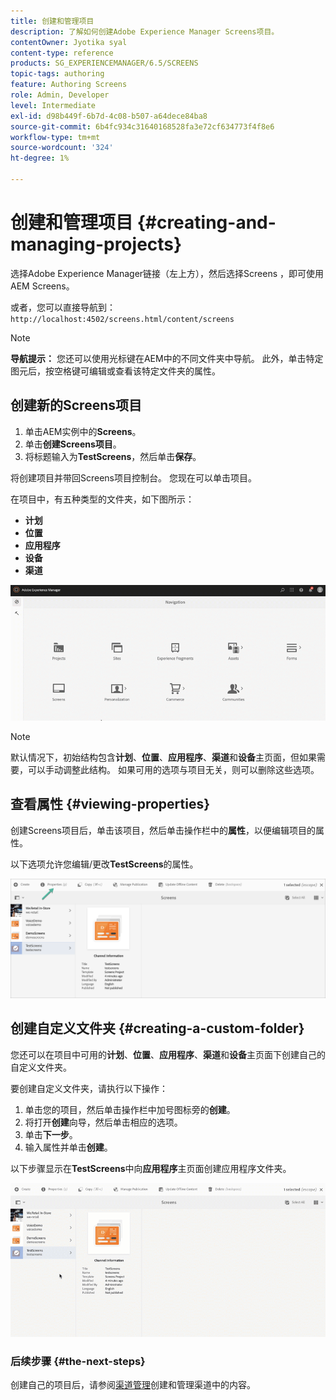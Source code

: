 ```yaml
---
title: 创建和管理项目
description: 了解如何创建Adobe Experience Manager Screens项目。
contentOwner: Jyotika syal
content-type: reference
products: SG_EXPERIENCEMANAGER/6.5/SCREENS
topic-tags: authoring
feature: Authoring Screens
role: Admin, Developer
level: Intermediate
exl-id: d98b449f-6b7d-4c08-b507-a64dece84ba8
source-git-commit: 6b4fc934c31640168528fa3e72cf634773f4f8e6
workflow-type: tm+mt
source-wordcount: '324'
ht-degree: 1%

---
```


# 创建和管理项目 {#creating-and-managing-projects}

选择Adobe Experience Manager链接（左上方），然后选择Screens ，即可使用AEM Screens。

或者，您可以直接导航到： `http://localhost:4502/screens.html/content/screens`

>[!NOTE]
>**导航提示：**
>您还可以使用光标键在AEM中的不同文件夹中导航。 此外，单击特定图元后，按空格键可编辑或查看该特定文件夹的属性。

## 创建新的Screens项目

1. 单击AEM实例中的&#x200B;**Screens**。
1. 单击&#x200B;**创建Screens项目**。
1. 将标题输入为&#x200B;**TestScreens**，然后单击&#x200B;**保存**。

将创建项目并带回Screens项目控制台。 您现在可以单击项目。

在项目中，有五种类型的文件夹，如下图所示：

* **计划**
* **位置**
* **应用程序**
* **设备**
* **渠道**

![播放器1](assets/create-project.gif)

>[!NOTE]
>
>默认情况下，初始结构包含&#x200B;**计划**、**位置**、**应用程序**、**渠道**&#x200B;和&#x200B;**设备**&#x200B;主页面，但如果需要，可以手动调整此结构。 如果可用的选项与项目无关，则可以删除这些选项。


## 查看属性 {#viewing-properties}

创建Screens项目后，单击该项目，然后单击操作栏中的&#x200B;**属性**，以便编辑项目的属性。

以下选项允许您编辑/更改&#x200B;**TestScreens**&#x200B;的属性。

![图像](assets/create-project2.png)

## 创建自定义文件夹 {#creating-a-custom-folder}

您还可以在项目中可用的&#x200B;**计划**、**位置**、**应用程序**、**渠道**&#x200B;和&#x200B;**设备**&#x200B;主页面下创建自己的自定义文件夹。

要创建自定义文件夹，请执行以下操作：

1. 单击您的项目，然后单击操作栏中加号图标旁的&#x200B;**创建**。
1. 将打开&#x200B;**创建**&#x200B;向导，然后单击相应的选项。
1. 单击&#x200B;**下一步**。
1. 输入属性并单击&#x200B;**创建**。

以下步骤显示在&#x200B;**TestScreens**&#x200B;中向&#x200B;**应用程序**&#x200B;主页面创建应用程序文件夹。

![播放器2-1](assets/create-project3.gif)

### 后续步骤 {#the-next-steps}

创建自己的项目后，请参阅[渠道管理](managing-channels.md)创建和管理渠道中的内容。
